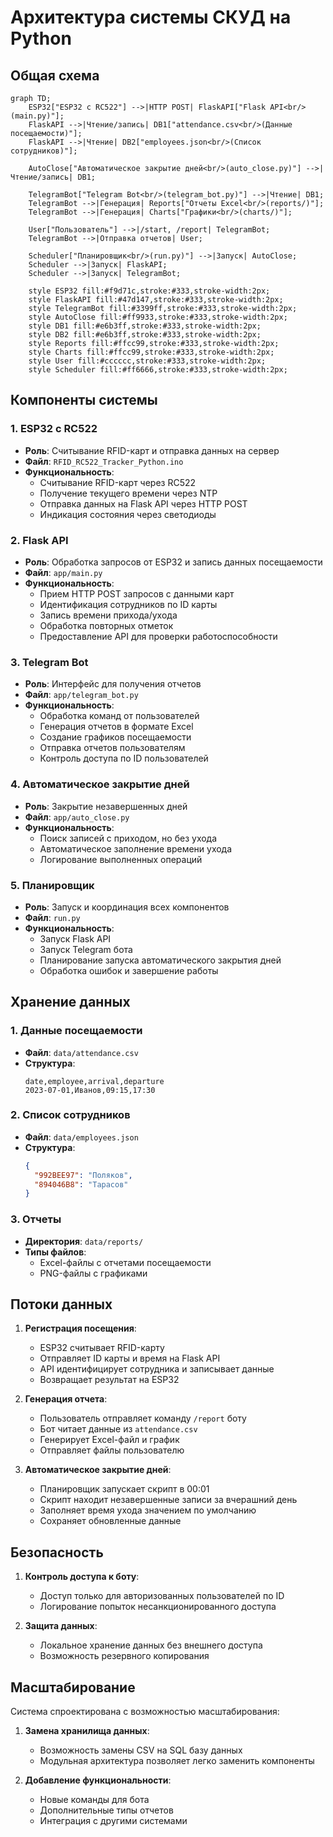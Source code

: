 # Архитектура системы СКУД на Python

## Общая схема

```mermaid
graph TD;
    ESP32["ESP32 с RC522"] -->|HTTP POST| FlaskAPI["Flask API<br/>(main.py)"];
    FlaskAPI -->|Чтение/запись| DB1["attendance.csv<br/>(Данные посещаемости)"];
    FlaskAPI -->|Чтение| DB2["employees.json<br/>(Список сотрудников)"];
    
    AutoClose["Автоматическое закрытие дней<br/>(auto_close.py)"] -->|Чтение/запись| DB1;
    
    TelegramBot["Telegram Bot<br/>(telegram_bot.py)"] -->|Чтение| DB1;
    TelegramBot -->|Генерация| Reports["Отчеты Excel<br/>(reports/)"];
    TelegramBot -->|Генерация| Charts["Графики<br/>(charts/)"];
    
    User["Пользователь"] -->|/start, /report| TelegramBot;
    TelegramBot -->|Отправка отчетов| User;
    
    Scheduler["Планировщик<br/>(run.py)"] -->|Запуск| AutoClose;
    Scheduler -->|Запуск| FlaskAPI;
    Scheduler -->|Запуск| TelegramBot;
    
    style ESP32 fill:#f9d71c,stroke:#333,stroke-width:2px;
    style FlaskAPI fill:#47d147,stroke:#333,stroke-width:2px;
    style TelegramBot fill:#3399ff,stroke:#333,stroke-width:2px;
    style AutoClose fill:#ff9933,stroke:#333,stroke-width:2px;
    style DB1 fill:#e6b3ff,stroke:#333,stroke-width:2px;
    style DB2 fill:#e6b3ff,stroke:#333,stroke-width:2px;
    style Reports fill:#ffcc99,stroke:#333,stroke-width:2px;
    style Charts fill:#ffcc99,stroke:#333,stroke-width:2px;
    style User fill:#cccccc,stroke:#333,stroke-width:2px;
    style Scheduler fill:#ff6666,stroke:#333,stroke-width:2px;
```

## Компоненты системы

### 1. ESP32 с RC522
- **Роль**: Считывание RFID-карт и отправка данных на сервер
- **Файл**: `RFID_RC522_Tracker_Python.ino`
- **Функциональность**:
  - Считывание RFID-карт через RC522
  - Получение текущего времени через NTP
  - Отправка данных на Flask API через HTTP POST
  - Индикация состояния через светодиоды

### 2. Flask API
- **Роль**: Обработка запросов от ESP32 и запись данных посещаемости
- **Файл**: `app/main.py`
- **Функциональность**:
  - Прием HTTP POST запросов с данными карт
  - Идентификация сотрудников по ID карты
  - Запись времени прихода/ухода
  - Обработка повторных отметок
  - Предоставление API для проверки работоспособности

### 3. Telegram Bot
- **Роль**: Интерфейс для получения отчетов
- **Файл**: `app/telegram_bot.py`
- **Функциональность**:
  - Обработка команд от пользователей
  - Генерация отчетов в формате Excel
  - Создание графиков посещаемости
  - Отправка отчетов пользователям
  - Контроль доступа по ID пользователей

### 4. Автоматическое закрытие дней
- **Роль**: Закрытие незавершенных дней
- **Файл**: `app/auto_close.py`
- **Функциональность**:
  - Поиск записей с приходом, но без ухода
  - Автоматическое заполнение времени ухода
  - Логирование выполненных операций

### 5. Планировщик
- **Роль**: Запуск и координация всех компонентов
- **Файл**: `run.py`
- **Функциональность**:
  - Запуск Flask API
  - Запуск Telegram бота
  - Планирование запуска автоматического закрытия дней
  - Обработка ошибок и завершение работы

## Хранение данных

### 1. Данные посещаемости
- **Файл**: `data/attendance.csv`
- **Структура**:
  ```
  date,employee,arrival,departure
  2023-07-01,Иванов,09:15,17:30
  ```

### 2. Список сотрудников
- **Файл**: `data/employees.json`
- **Структура**:
  ```json
  {
    "992BEE97": "Поляков",
    "894046B8": "Тарасов"
  }
  ```

### 3. Отчеты
- **Директория**: `data/reports/`
- **Типы файлов**:
  - Excel-файлы с отчетами посещаемости
  - PNG-файлы с графиками

## Потоки данных

1. **Регистрация посещения**:
   - ESP32 считывает RFID-карту
   - Отправляет ID карты и время на Flask API
   - API идентифицирует сотрудника и записывает данные
   - Возвращает результат на ESP32

2. **Генерация отчета**:
   - Пользователь отправляет команду `/report` боту
   - Бот читает данные из `attendance.csv`
   - Генерирует Excel-файл и график
   - Отправляет файлы пользователю

3. **Автоматическое закрытие дней**:
   - Планировщик запускает скрипт в 00:01
   - Скрипт находит незавершенные записи за вчерашний день
   - Заполняет время ухода значением по умолчанию
   - Сохраняет обновленные данные

## Безопасность

1. **Контроль доступа к боту**:
   - Доступ только для авторизованных пользователей по ID
   - Логирование попыток несанкционированного доступа

2. **Защита данных**:
   - Локальное хранение данных без внешнего доступа
   - Возможность резервного копирования

## Масштабирование

Система спроектирована с возможностью масштабирования:

1. **Замена хранилища данных**:
   - Возможность замены CSV на SQL базу данных
   - Модульная архитектура позволяет легко заменить компоненты

2. **Добавление функциональности**:
   - Новые команды для бота
   - Дополнительные типы отчетов
   - Интеграция с другими системами 